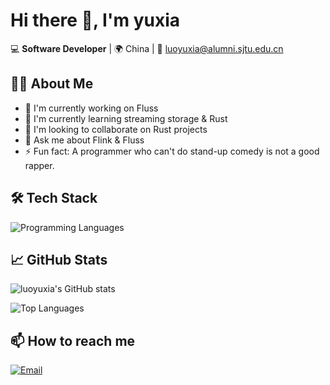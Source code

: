 # Hi there 👋, I'm yuxia

💻 **Software Developer** | 🌍 China | 📧 luoyuxia@alumni.sjtu.edu.cn

## 👨‍💻 About Me

- 🔭 I'm currently working on Fluss
- 🌱 I'm currently learning streaming storage & Rust
- 👯 I'm looking to collaborate on Rust projects
- 💬 Ask me about Flink & Fluss
- ⚡ Fun fact: A programmer who can't do stand-up comedy is not a good rapper.

## 🛠 Tech Stack

![Programming Languages](https://skillicons.dev/icons?i=java,python,rust,scala,cpp)

## 📈 GitHub Stats

![luoyuxia's GitHub stats](https://github-readme-stats.vercel.app/api?username=luoyuxia&show_icons=true&theme=radical)

![Top Languages](https://github-readme-stats.vercel.app/api/top-langs/?username=luoyuxia&layout=compact&theme=radical)

## 📫 How to reach me

[![Email](https://img.shields.io/badge/Email-D14836?style=for-the-badge&logo=gmail&logoColor=white)](mailto:luoyuxia@alumni.sjtu.edu.cn)
